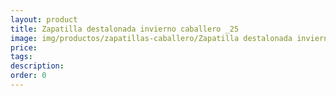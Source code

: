 ```yaml
---
layout: product
title: Zapatilla destalonada invierno caballero _25
image: img/productos/zapatillas-caballero/Zapatilla destalonada invierno caballero _25.webp
price: 
tags: 
description: 
order: 0
---
```

